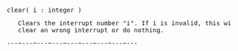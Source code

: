 <div class="mw-parser-output"><p><br />
<span id="bpclear"></span>
</p>
<pre>clear( i&#160;: integer )
</pre>
<pre>   Clears the interrupt number "i". If i is invalid, this will either
   clear an wrong interrupt or do nothing.
</pre>
<pre>---~---~---~---~---~---~---~---~---
</pre></div>